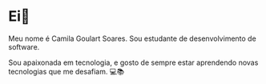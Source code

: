 # Ei👋

Meu nome é Camila Goulart Soares. Sou estudante de desenvolvimento de software.   

Sou apaixonada em tecnologia, e gosto de sempre estar aprendendo novas tecnologias que me desafiam. 💻📚

